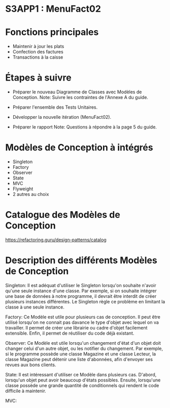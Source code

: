 # S3APP1 : MenuFact02

# Fonctions principales
- Maintenir à jour les plats
- Confection des factures
- Transactions à la caisse


# Étapes à suivre
- Préparer le nouveau Diagramme de Classes avec Modèles de Conception.
Note: Suivre les contraintes de l'Annexe A du guide.

- Préparer l'ensemble des Tests Unitaires.

- Développer la nouvelle itération (MenuFact02).

- Préparer le rapport
Note: Questions à répondre à la page 5 du guide.


# Modèles de Conception à intégrés
- Singleton
- Factory
- Observer
- State
- MVC
- Flyweight
- 2 autres au choix

# Catalogue des Modèles de Conception
https://refactoring.guru/design-patterns/catalog

# Description des différents Modèles de Conception
Singleton:
Il est adéquat d'utiliser le Singleton lorsqu'on souhaite n'avoir
qu'une seule instance d'une classe. Par exemple, si on souhaite
intégrer une base de données à notre programme, il devrait être
interdit de créer plusieurs instances différentes. Le Singleton
règle ce problème en limitant la classe à une seule instance.

Factory:
Ce Modèle est utile pour plusieurs cas de conception. Il peut être
utilisé lorsqu'on ne connait pas davance le type d'objet avec
lequel on va travailler. Il permet de créer une librairie ou cadre
d'objet facilement extensible. Enfin, il permet de réutiliser du
code déjà existant.

Observer:
Ce Modèle est utile lorsqu'un changement d'état d'un objet doit
changer celui d'un autre objet, ou les notifier du changement.
Par exemple, si le programme possède une classe Magazine et une
classe Lecteur, la classe Magazine peut détenir une liste
d'abonnées, afin d'envoyer ses revues aux bons clients.

State:
Il est intéressant d'utiliser ce Modèle dans plusieurs cas.
D'abord, lorsqu'un objet peut avoir beaucoup d'états possibles.
Ensuite, lorsqu'une classe possède une grande quantité de
conditionnels qui rendent le code difficile à maintenir.

MVC:

